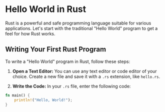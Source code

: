 # Hello World in Rust

Rust is a powerful and safe programming language suitable for various applications. Let's start with the traditional "Hello World" program to get a feel for how Rust works.

## Writing Your First Rust Program

To write a "Hello World" program in Rust, follow these steps:

1. **Open a Text Editor:** You can use any text editor or code editor of your choice. Create a new file and save it with a `.rs` extension, like `hello.rs`.

2. **Write the Code:** In your `.rs` file, enter the following code:

```rust
fn main() {
    println!("Hello, World!");
}
```
